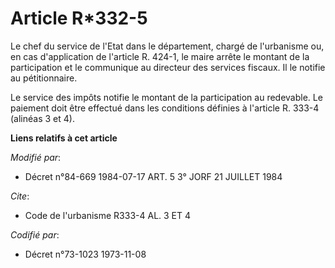 # Article R*332-5

Le chef du service de l'Etat dans le département, chargé de l'urbanisme ou, en cas d'application de l'article R. 424-1, le
maire arrête le montant de la participation et le communique au directeur des services fiscaux. Il le notifie au
pétitionnaire.

Le service des impôts notifie le montant de la participation au redevable. Le paiement doit être effectué dans les conditions
définies à l'article R. 333-4 (alinéas 3 et 4).

**Liens relatifs à cet article**

_Modifié par_:

  - Décret n°84-669 1984-07-17 ART. 5 3° JORF 21 JUILLET 1984

_Cite_:

  - Code de l'urbanisme R333-4 AL. 3 ET 4

_Codifié par_:

  - Décret n°73-1023 1973-11-08
